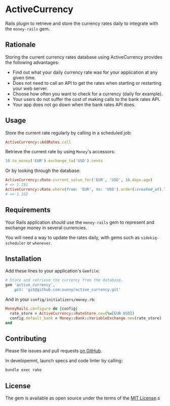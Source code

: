 # ActiveCurrency

Rails plugin to retrieve and store the currency rates daily to integrate
with the `money-rails` gem.

## Rationale

Storing the current currency rates database using ActiveCurrency provides the
following advantages:

- Find out what your daily currency rate was for your application at any given
  time.
- Does not need to call an API to get the rates when starting or restarting
  your web server.
- Choose how often you want to check for a currency (daily for example).
- Your users do not suffer the cost of making calls to the bank rates API.
- Your app does not go down when the bank rates API does.

## Usage

Store the current rate regularly by calling in a scheduled job:

```rb
ActiveCurrency::AddRates.call
```

Retrieve the current rate by using `Money`'s accessors:

```rb
10.to_money('EUR').exchange_to('USD').cents
```

Or by looking through the database:

```rb
ActiveCurrency::Rate.current_value_for('EUR', 'USD', 10.days.ago)
# => 1.151
ActiveCurrency::Rate.where(from: 'EUR', to: 'USD').order(:created_at).last.value
# => 1.162
```

## Requirements

Your Rails application should use the `money-rails` gem to represent and
exchange money in several currencies.

You will need a way to update the rates daily, with gems such as
`sidekiq-scheduler` or `whenever`.

## Installation

Add these lines to your application's `Gemfile`:

```rb
# Store and retrieve the currency from the database.
gem 'active_currency',
    git: 'git@github.com:sunny/active_currency.git'
```

And in your `config/initializers/money.rb`:

```rb
MoneyRails.configure do |config|
  rate_store = ActiveCurrency::RateStore.new(%w[EUR USD])
  config.default_bank = Money::Bank::VariableExchange.new(rate_store)
end
```


## Contributing

Please file issues and pull requests
[on GitHub](https://github.com/sunny/active_currency).

In developemnt, launch specs and code linter by calling:

```sh
bundle exec rake
```

## License

The gem is available as open source under the terms of the
[MIT License](http://opensource.org/licenses/MIT).s
